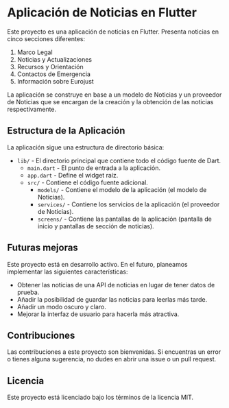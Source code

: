 # Aplicación de Noticias en Flutter

Este proyecto es una aplicación de noticias en Flutter. Presenta noticias en cinco secciones diferentes:

1. Marco Legal
2. Noticias y Actualizaciones
3. Recursos y Orientación
4. Contactos de Emergencia
5. Información sobre Eurojust

La aplicación se construye en base a un modelo de Noticias y un proveedor de Noticias que se encargan de la creación y la obtención de las noticias respectivamente.

## Estructura de la Aplicación

La aplicación sigue una estructura de directorio básica:

- `lib/` - El directorio principal que contiene todo el código fuente de Dart.
    - `main.dart` - El punto de entrada a la aplicación.
    - `app.dart` - Define el widget raíz.
    - `src/` - Contiene el código fuente adicional.
        - `models/` - Contiene el modelo de la aplicación (el modelo de Noticias).
        - `services/` - Contiene los servicios de la aplicación (el proveedor de Noticias).
        - `screens/` - Contiene las pantallas de la aplicación (pantalla de inicio y pantallas de sección de noticias).

## Futuras mejoras

Este proyecto está en desarrollo activo. En el futuro, planeamos implementar las siguientes características:

- Obtener las noticias de una API de noticias en lugar de tener datos de prueba.
- Añadir la posibilidad de guardar las noticias para leerlas más tarde.
- Añadir un modo oscuro y claro.
- Mejorar la interfaz de usuario para hacerla más atractiva.

## Contribuciones

Las contribuciones a este proyecto son bienvenidas. Si encuentras un error o tienes alguna sugerencia, no dudes en abrir una issue o un pull request. 

## Licencia

Este proyecto está licenciado bajo los términos de la licencia MIT.
